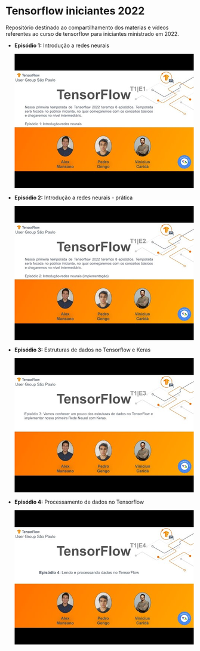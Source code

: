 # Tensorflow iniciantes 2022
Repositório destinado ao compartilhamento dos materias e vídeos referentes ao curso de tensorflow para iniciantes ministrado em 2022.

- **Episódio 1:** Introdução a redes neurais

  <a href="https://youtu.be/JLmRfSQOONk" title="Episódio 1"><img src="images/tf_ep1.jpg"/></a>
  
- **Episódio 2:** Introdução a redes neurais - prática

  <a href="https://youtu.be/klrKKALlMeU" title="Episódio 2"><img src="images/tf_ep2.jpg"/></a>

- **Episódio 3:** Estruturas de dados no Tensorflow e Keras

  <a href="https://youtu.be/bQrdh6ExaGg" title="Episódio 3"><img src="images/tf_ep3.jpg"/></a>

- **Episódio 4:** Processamento de dados no Tensorflow

  <a href="https://youtu.be/0fD5eZjnwt4" title="Episódio 4"><img src="images/tf_ep4.jpg"/></a>
